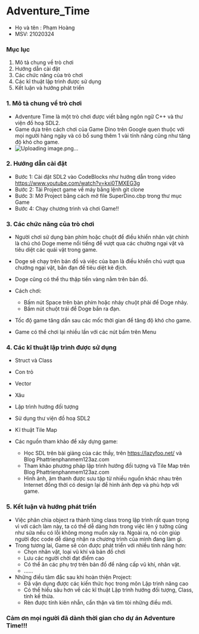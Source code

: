 # Adventure_Time
* Họ và tên : Phạm Hoàng
* MSV: 21020324

### Mục lục
1. Mô tả chung về trò chơi
2. Hướng dẫn cài đặt 
3. Các chức năng của trò chơi
4. Các kĩ thuật lập trình được sử dụng
5. Kết luận và hướng phát triển

### 1. Mô tả chung về trò chơi
* Adventure Time là một trò chơi được viết bằng ngôn ngữ C++ và thư viện đồ hoạ SDL2.
* Game dựa trên cách chơi của Game Dino trên Google quen thuộc với mọi người hàng ngày và có bổ sung thêm 1 vài tính năng cũng như tăng độ khó cho game.
* ![Uploading image.png…]()


### 2. Hướng dẫn cài đặt
* Bước 1: Cài đặt SDL2 vào CodeBlocks như hướng dẫn trong video https://www.youtube.com/watch?v=kxi0TMXEG3g
* Bước 2: Tải Project game về máy bằng lệnh git clone
* Bước 3: Mở Project bằng cách mở file SuperDino.cbp trong thư mục Game
* Bước 4: Chạy chương trình và chơi Game!!

### 3. Các chức năng của trò chơi
 * Người chơi sử dụng bàn phím hoặc chuột để điều khiển nhân vật chính là chú chó Doge meme nổi tiếng để vượt qua các chường ngại vật và tiêu diệt các quái vật trong game.
 * Doge sẽ chạy trên bản đồ và việc của bạn là điều khiển chú vượt qua chướng ngại vật, bắn đạn để tiêu diệt kẻ địch.
 * Doge cũng có thể thu thập tiền vàng nằm trên bản đồ.
 * Cách chơi:
    * Bấm nút Space trên bàn phím hoặc nháy chuột phải để Doge nhảy.
    * Bấm nút chuột trái để Doge bắn ra đạn.

* Tốc độ game tăng dần sau các mốc thời gian để tăng độ khó cho game.
* Game có thể chơi lại nhiều lần với các nút bấm trên Menu

### 4. Các kĩ thuật lập trình được sử dụng
* Struct và Class
* Con trỏ
* Vector
* Xâu
* Lập trình hướng đối tượng
* Sử dụng thư viện đồ hoạ SDL2
* Kĩ thuật Tile Map

* Các nguồn tham khảo để xây dựng game:
  * Học SDL trên bài giảng của các thầy, trên https://lazyfoo.net/ và Blog Phattrienphanmem123az.com
  * Tham khảo phương pháp lập trình hướng đối tượng và Tile Map trên Blog Phattrienphanmem123az.com
  * Hình ảnh, âm thanh được sưu tập từ nhiều nguồn khác nhau trên Internet đồng thời có design lại để hình ảnh đẹp và phù hợp với game.

### 5. Kết luận và hướng phát triển
* Việc phân chia object ra thành từng class trong lập trình rất quan trọng vì với cách làm này, ta có thể dễ dàng hơn trong việc lên ý tưởng cũng như sửa nếu có lỗi không mong muốn xảy ra. Ngoài ra, nó còn giúp người đọc code dễ dàng nhận ra chương trình của mình đang làm gì.
* Trong tương lai, Game sẽ còn được phát triển với nhiều tính năng hơn:
  * Chọn nhân vật, loại vũ khí và bản đồ chơi
  * Lưu các người chời đạt điểm cao
  * Có thể ăn các phụ trợ trên bản đồ để nâng cấp vũ khí, nhân vật.
  * ......
* Những điều tâm đắc sau khi hoàn thiện Project:
  * Đã vận dụng được các kiến thức học trong môn Lập trình nâng cao
  * Có thể hiểu sâu hơn về các kĩ thuật Lập trình hướng đối tượng, Class, tính kế thừa.
  * Rèn được tính kiên nhẫn, cẩn thận và tìm tòi những điều mới.


###    Cảm ơn mọi người đã dành thời gian cho dự án Adventure Time!!!







